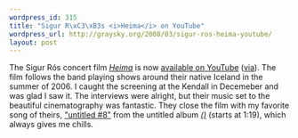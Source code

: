 ```yaml
--- 
wordpress_id: 315
title: "Sigur R\xC3\xB3s <i>Heima</i> on YouTube"
wordpress_url: http://graysky.org/2008/03/sigur-ros-heima-youtube/
layout: post
---
```

The Sigur Rós concert film <a href="http://www.sigurros.com/"><i>Heima</i></a> is now <a href="http://youtube.com/watch?v=lr4s7KeCbV8">available on YouTube</a> (<a href="http://thephoenix.com/onthedownload/PermaLink.aspx?guid=2a59faaa-dc27-4ac9-8042-65681355e6b3">via</a>).   The film follows the band playing shows around their native Iceland in the summer of 2006. I caught the screening at the Kendall in Decemeber and was glad I saw it. The interviews were alright, but their music set to the beautiful cinematography was fantastic. They close the film with my favorite song of theirs, <a href="http://www.amazon.com/dp/B000W1VEQQ/ref=nosim?tag=mikechampion">"untitled #8"</a> from the untitled album <a href="http://www.amazon.com/dp/B000W1YYRC/ref=nosim?tag=mikechampion"><i>()</i></a> (starts at 1:19), which always gives me chills.

<div class="video-frame">
<object width="425" height="355"><param name="movie" value="http://www.youtube.com/v/lr4s7KeCbV8"></param><param name="wmode" value="transparent"></param><embed src="http://www.youtube.com/v/lr4s7KeCbV8" type="application/x-shockwave-flash" wmode="transparent" width="425" height="355"></embed></object>
</div>
